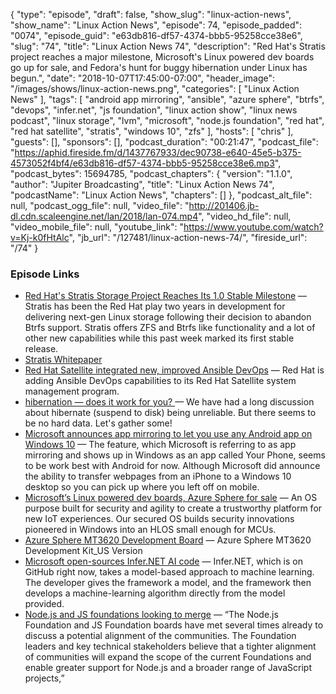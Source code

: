 {
  "type": "episode",
  "draft": false,
  "show_slug": "linux-action-news",
  "show_name": "Linux Action News",
  "episode": 74,
  "episode_padded": "0074",
  "episode_guid": "e63db816-df57-4374-bbb5-95258cce38e6",
  "slug": "74",
  "title": "Linux Action News 74",
  "description": "Red Hat's Stratis project reaches a major milestone, Microsoft's Linux powered dev boards go up for sale, and Fedora's hunt for buggy hibernation under Linux has begun.",
  "date": "2018-10-07T17:45:00-07:00",
  "header_image": "/images/shows/linux-action-news.png",
  "categories": [
    "Linux Action News"
  ],
  "tags": [
    "android app mirroring",
    "ansible",
    "azure sphere",
    "btrfs",
    "devops",
    "infer.net",
    "js foundation",
    "linux action show",
    "linux news podcast",
    "linux storage",
    "lvm",
    "microsoft",
    "node.js foundation",
    "red hat",
    "red hat satellite",
    "stratis",
    "windows 10",
    "zfs"
  ],
  "hosts": [
    "chris"
  ],
  "guests": [],
  "sponsors": [],
  "podcast_duration": "00:21:47",
  "podcast_file": "https://aphid.fireside.fm/d/1437767933/dec90738-e640-45e5-b375-4573052f4bf4/e63db816-df57-4374-bbb5-95258cce38e6.mp3",
  "podcast_bytes": 15694785,
  "podcast_chapters": {
    "version": "1.1.0",
    "author": "Jupiter Broadcasting",
    "title": "Linux Action News 74",
    "podcastName": "Linux Action News",
    "chapters": []
  },
  "podcast_alt_file": null,
  "podcast_ogg_file": null,
  "video_file": "http://201406.jb-dl.cdn.scaleengine.net/lan/2018/lan-074.mp4",
  "video_hd_file": null,
  "video_mobile_file": null,
  "youtube_link": "https://www.youtube.com/watch?v=Kj-k0fHtAlc",
  "jb_url": "/127481/linux-action-news-74/",
  "fireside_url": "/74"
}


### Episode Links

  * [Red Hat's Stratis Storage Project Reaches Its 1.0 Stable Milestone](https://www.phoronix.com/scan.php?page=news_item&px=Stratis-1.0-Released "Red Hat's Stratis Storage Project Reaches Its 1.0 Stable Milestone") — Stratis has been the Red Hat play two years in development for delivering next-gen Linux storage following their decision to abandon Btrfs support. Stratis offers ZFS and Btrfs like functionality and a lot of other new capabilities while this past week marked its first stable release. 
  * [Stratis Whitepaper ](https://stratis-storage.github.io/StratisSoftwareDesign.pdf "Stratis Whitepaper ")
  * [​Red Hat Satellite integrated new, improved Ansible DevOps](https://www.zdnet.com/article/red-hat-satellite-integrated-new-improved-ansible-devops/ "​Red Hat Satellite integrated new, improved Ansible DevOps") — Red Hat is adding Ansible DevOps capabilities to its Red Hat Satellite system management program.
  * [hibernation — does it work for you? ](https://lists.fedoraproject.org/archives/list/devel@lists.fedoraproject.org/thread/Q5KQC2SZW42I7ABJGXOZNHQLIBLU5DFO/ "hibernation — does it work for you? ") — We have had a long discussion about hibernate (suspend to disk) being unreliable. But there seems to be no hard data. Let's gather some! 
  * [Microsoft announces app mirroring to let you use any Android app on Windows 10](https://www.theverge.com/2018/10/2/17929908/microsoft-app-mirroring-android-windows-10-desktop "Microsoft announces app mirroring to let you use any Android app on Windows 10") — The feature, which Microsoft is referring to as app mirroring and shows up in Windows as an app called Your Phone, seems to be work best with Android for now. Although Microsoft did announce the ability to transfer webpages from an iPhone to a Windows 10 desktop so you can pick up where you left off on mobile.
  * [Microsoft’s Linux powered dev boards, Azure Sphere for sale](https://azure.microsoft.com/en-us/services/azure-sphere/ "Microsoft’s Linux powered dev boards, Azure Sphere for sale") — An OS purpose built for security and agility to create a trustworthy platform for new IoT experiences. Our secured OS builds security innovations pioneered in Windows into an HLOS small enough for MCUs.
  * [Azure Sphere MT3620 Development Board](https://www.seeedstudio.com/MT3620-Development-Board-for-Azure-Sphere-p-3052.html "Azure Sphere MT3620 Development Board") — Azure Sphere MT3620 Development Kit_US Version
  * [Microsoft open-sources Infer.NET AI code](https://www.theregister.co.uk/2018/10/05/imicrosoft_nfernet/ "Microsoft open-sources Infer.NET AI code") — Infer.NET, which is on GitHub right now, takes a model-based approach to machine learning. The developer gives the framework a model, and the framework then develops a machine-learning algorithm directly from the model provided.
  * [Node.js and JS foundations looking to merge](https://www.linuxfoundation.org/news/2018/10/node-js-foundation-and-js-foundation-announce-intent-to-create-joint-organization-to-support-the-broad-node-js-and-javascript-communities/ "Node.js and JS foundations looking to merge") — “The Node.js Foundation and JS Foundation boards have met several times already to discuss a potential alignment of the communities. The Foundation leaders and key technical stakeholders believe that a tighter alignment of communities will expand the scope of the current Foundations and enable greater support for Node.js and a broader range of JavaScript projects,” 


